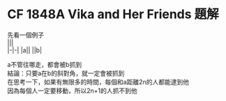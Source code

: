 # CF 1848A Vika and Her Friends 題解
先看一個例子  
|||  
|-|-|
|a||
||b|

a不管往哪走，都會被b抓到  
結論：只要a在b的斜對角，就一定會被抓到  
在思考一下，如果有無限多的時間，每個和a距離2n的人都能逮到他  
因為每個人一定要移動，所以2n+1的人抓不到他  